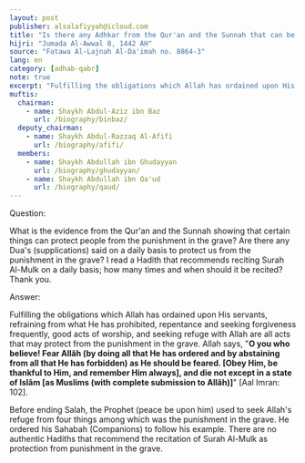 ```yaml
---
layout: post
publisher: alsalafiyyah@icloud.com
title: "Is there any Adhkar from the Qur'an and the Sunnah that can be said to rescue one from the punishment of the grave?"
hijri: "Jumada Al-Awwal 8, 1442 AH"
source: "Fatawa Al-Lajnah Al-Da'imah no. 8864-3"
lang: en
category: [adhab-qabr]
note: true
excerpt: "Fulfilling the obligations which Allah has ordained upon His servants, refraining from what He has prohibited, repentance and seeking forgiveness frequently, good acts of worship, and seeking refuge with Allah are all acts that may protect from the punishment in the grave. "
muftis:
  chairman: 
    - name: Shaykh Abdul-Aziz ibn Baz
      url: /biography/binbaz/
  deputy_chairman:
    - name: Shaykh Abdul-Razzaq Al-Afifi
      url: /biography/afifi/
  members: 
    - name: Shaykh Abdullah ibn Ghudayyan
      url: /biography/ghudayyan/
    - name: Shaykh Abdullah ibn Qa'ud
      url: /biography/qaud/
---
```


Question:

What is the evidence from the Qur'an and the Sunnah showing that certain things can protect people from the punishment in the grave? Are there any Dua's (supplications) said on a daily basis to protect us from the punishment in the grave? I read a Hadith that recommends reciting Surah Al-Mulk on a daily basis; how many times and when should it be recited? Thank you. 

Answer:

Fulfilling the obligations which Allah has ordained upon His servants, refraining from what He has prohibited, repentance and seeking forgiveness frequently, good acts of worship, and seeking refuge with Allah are all acts that may protect from the punishment in the grave. Allah says, "**O you who believe! Fear Allâh (by doing all that He has ordered and by abstaining from all that He has forbidden) as He should be feared. [Obey Him, be thankful to Him, and remember Him always], and die not except in a state of Islâm [as Muslims (with complete submission to Allâh)]**" [Aal Imran: 102].

Before ending Salah, the Prophet (peace be upon him) used to seek Allah's refuge from four things among which was the punishment in the grave. He ordered his Sahabah (Companions) to follow his example. There are no authentic Hadiths that recommend the recitation of Surah Al-Mulk as protection from punishment in the grave.

